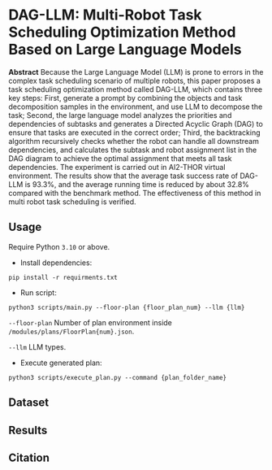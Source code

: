 # DAG-LLM: Multi-Robot Task Scheduling Optimization Method Based on Large Language Models

**Abstract** Because the Large Language Model (LLM) is prone to errors in the complex task scheduling scenario of multiple robots, this paper proposes a task scheduling optimization method called DAG-LLM, which contains three key steps: First, generate a prompt by combining the objects and task decomposition samples in the environment, and use LLM to decompose the task; Second, the large language model analyzes the priorities and dependencies of subtasks and generates a Directed Acyclic Graph (DAG) to ensure that tasks are executed in the correct order; Third, the backtracking algorithm recursively checks whether the robot can handle all downstream dependencies, and calculates the subtask and robot assignment list in the DAG diagram to achieve the optimal assignment that meets all task dependencies. The experiment is carried out in AI2-THOR virtual environment. The results show that the average task success rate of DAG-LLM is 93.3%, and the average running time is reduced by about 32.8% compared with the benchmark method. The effectiveness of this method in multi robot task scheduling is verified.

## Usage

Require Python `3.10` or above.

* Install dependencies:
```commandline
pip install -r requirments.txt
```

* Run script:

```commandline
python3 scripts/main.py --floor-plan {floor_plan_num} --llm {llm}
```
`--floor-plan` Number of plan environment inside `/modules/plans/FloorPlan{num}.json`.

`--llm` LLM types.

* Execute generated plan:
```commandline
python3 scripts/execute_plan.py --command {plan_folder_name}
```

## Dataset


## Results


## Citation

